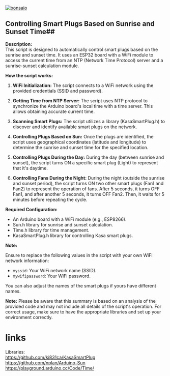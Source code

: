 <a href="https://imgbb.com/"><img src="https://i.ibb.co/JHpNY2n/bonsaio.png" alt="bonsaio" border="0"></a><br>

## Controlling Smart Plugs Based on Sunrise and Sunset Time##

**Description:**\
This script is designed to automatically control smart plugs based on the sunrise and sunset time. It uses an ESP32 board with a WiFi module to access the current time from an NTP (Network Time Protocol) server and a sunrise-sunset calculation module.

**How the script works:**

1.  **WiFi Initialization:** The script connects to a WiFi network using the provided credentials (SSID and password).

2.  **Getting Time from NTP Server:** The script uses NTP protocol to synchronize the Arduino board's local time with a time server. This allows obtaining accurate current time.

3.  **Scanning Smart Plugs:** The script utilizes a library (KasaSmartPlug.h) to discover and identify available smart plugs on the network.

4.  **Controlling Plugs Based on Sun:** Once the plugs are identified, the script uses geographical coordinates (latitude and longitude) to determine the sunrise and sunset time for the specified location.

5.  **Controlling Plugs During the Day:** During the day (between sunrise and sunset), the script turns ON a specific smart plug (Light) to represent that it's daytime.

6.  **Controlling Fans During the Night:** During the night (outside the sunrise and sunset period), the script turns ON two other smart plugs (Fan1 and Fan2) to represent the operation of fans. After 5 seconds, it turns OFF Fan1, and after another 5 seconds, it turns OFF Fan2. Then, it waits for 5 minutes before repeating the cycle.

**Required Configuration:**

-   An Arduino board with a WiFi module (e.g., ESP8266).
-   Sun.h library for sunrise and sunset calculation.
-   Time.h library for time management.
-   KasaSmartPlug.h library for controlling Kasa smart plugs.

**Note:**

Ensure to replace the following values in the script with your own WiFi network information:

-   `myssid`: Your WiFi network name (SSID).
-   `mywifipassword`: Your WiFi password.

You can also adjust the names of the smart plugs if yours have different names.

**Note:** Please be aware that this summary is based on an analysis of the provided code and may not include all details of the script's operation. For correct usage, make sure to have the appropriate libraries and set up your environment correctly.

# links
Libraries: <br>
https://github.com/kj831ca/KasaSmartPlug<br>
https://github.com/nplan/Arduino-Sun<br>
https://playground.arduino.cc/Code/Time/<br>
